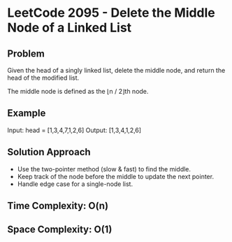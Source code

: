 # LeetCode 2095 - Delete the Middle Node of a Linked List

## Problem
Given the head of a singly linked list, delete the middle node, and return the head of the modified list.

The middle node is defined as the ⌊n / 2⌋th node.

## Example

Input: head = [1,3,4,7,1,2,6]
Output: [1,3,4,1,2,6]

## Solution Approach
- Use the two-pointer method (slow & fast) to find the middle.
- Keep track of the node before the middle to update the next pointer.
- Handle edge case for a single-node list.

## Time Complexity: O(n)
## Space Complexity: O(1)
